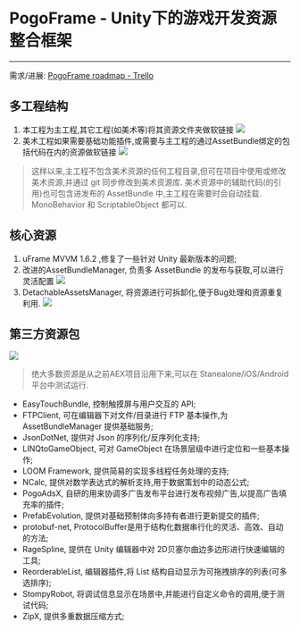 # PogoFrame - Unity下的游戏开发资源整合框架

----------

需求/进展: [PogoFrame roadmap - Trello](https://trello.com/b/H9kJLqPU/pogoframe-roadmap)

## 多工程结构

 1. 本工程为主工程,其它工程(如美术等)将其资源文件夹做软链接
![](leanote://file/getImage?fileId=57907fe077bbd67630000008)
 2. 美术工程如果需要基础功能插件,或需要与主工程的通过AssetBundle绑定的包括代码在内的资源做软链接
![](leanote://file/getImage?fileId=5790809977bbd67630000009)

> 这样以来,主工程不包含美术资源的任何工程目录,但可在项目中使用或修改美术资源,并通过 git 同步修改到美术资源库.
美术资源中的辅助代码(的引用)也可包含进发布的 AssetBundle 中,主工程在需要时会自动挂载.
MonoBehavior 和 ScriptableObject 都可以.

## 核心资源

 1. uFrame MVVM 1.6.2 ,修复了一些针对 Unity 最新版本的问题;
 2. 改进的AssetBundleManager, 负责多 AssetBundle 的发布与获取,可以进行灵活配置
![](leanote://file/getImage?fileId=57907db477bbd67630000007)
 3. DetachableAssetsManager, 将资源进行可拆卸化,便于Bug处理和资源重复利用.
![](leanote://file/getImage?fileId=57907d0977bbd67630000004)

## 第三方资源包
![](leanote://file/getImage?fileId=5790820377bbd6763000000a)

> 绝大多数资源是从之前AEX项目沿用下来,可以在 Stanealone/iOS/Android 平台中测试运行.

 - EasyTouchBundle, 控制触摸屏与用户交互的 API;
 - FTPClient, 可在编辑器下对文件/目录进行 FTP 基本操作,为 AssetBundleManager 提供基础服务;
 - JsonDotNet, 提供对 Json 的序列化/反序列化支持;
 - LINQtoGameObject, 可对 GameObject 在场景层级中进行定位和一些基本操作;
 - LOOM Framework, 提供简易的实现多线程任务处理的支持;
 - NCalc, 提供对数学表达式的解析支持,用于数据策划中的动态公式;
 - PogoAdsX, 自研的用来协调多广告发布平台进行发布视频广告,以提高广告填充率的插件;
 - PrefabEvolution, 提供对基础预制体向多持有者进行更新提交的插件;
 - protobuf-net, ProtocolBuffer是用于结构化数据串行化的灵活、高效、自动的方法;
 - RageSpline, 提供在 Unity 编辑器中对 2D贝塞尔曲边多边形进行快速编辑的工具;
 - ReorderableList, 编辑器插件,将 List 结构自动显示为可拖拽排序的列表(可多选排序);
 - StompyRobot, 将调试信息显示在场景中,并能进行自定义命令的调用,便于测试代码;
 - ZipX, 提供多重数据压缩方式;
